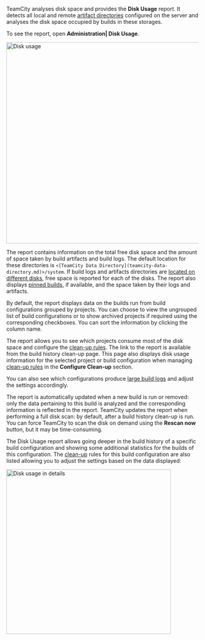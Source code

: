 [//]: # (title: Disk Usage)
[//]: # (auxiliary-id: Disk Usage)

TeamCity analyses disk space and provides the __Disk Usage__ report. It detects all local and remote [artifact directories](configuring-artifacts-storage.md) configured on the server and analyses the disk space occupied by builds in these storages.

To see the report, open __Administration| Disk Usage__.

<img src="DiskUsage.png" width="527" alt="Disk usage"/>

The report contains information on the total free disk space and the amount of space taken by build artifacts and build logs. The default location for these directories is `<[TeamCity Data Directory](teamcity-data-directory.md)>/system`. If build logs and artifacts directories are [located on different disks](teamcity-data-directory.md#Recommendations+as+to+choosing+Data+Directory+Location), free space is reported for each of the disks. The report also displays [pinned builds](pinned-build.md), if available, and the space taken by their logs and artifacts.

By default, the report displays data on the builds run from build configurations grouped by projects. You can choose to view the ungrouped list of build configurations or to show archived projects if required using the corresponding checkboxes. You can sort the information by clicking the column name.

The report allows you to see which projects consume most of the disk space and configure the [clean-up rules](clean-up.md). The link to the report is available from the build history clean-up page. This page also displays disk usage information for the selected project or build configuration when managing [clean-up rules](clean-up.md) in the __Configure Clean-up__ section.

You can also see which configurations produce [large build logs](server-health.md#Configurations+with+Large+Build+Logs) and adjust the settings accordingly.

The report is automatically updated when a new build is run or removed: only the data pertaining to this build is analyzed and the corresponding information is reflected in the report. TeamCity updates the report when performing a full disk scan: by default, after a build history clean-up is run. You can force TeamCity to scan the disk on demand using the __Rescan now__ button, but it may be time-consuming.

The Disk Usage report allows going deeper in the build history of a specific build configuration and showing some additional statistics for the builds of this configuration. The [clean-up](clean-up.md) rules for this build configuration are also listed allowing you to adjust the settings based on the data displayed:

<img src="DiskUsageDetails.png" width="431" alt="Disk usage in details"/>
